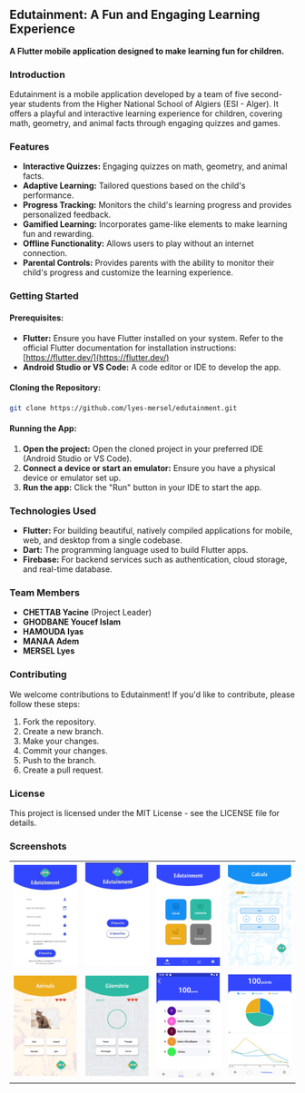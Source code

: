 ## **Edutainment: A Fun and Engaging Learning Experience**

**A Flutter mobile application designed to make learning fun for children.**

### **Introduction**
Edutainment is a mobile application developed by a team of five second-year students from the Higher National School of Algiers (ESI - Alger). It offers a playful and interactive learning experience for children, covering math, geometry, and animal facts through engaging quizzes and games.

### **Features**
* **Interactive Quizzes:** Engaging quizzes on math, geometry, and animal facts.
* **Adaptive Learning:** Tailored questions based on the child's performance.
* **Progress Tracking:** Monitors the child's learning progress and provides personalized feedback.
* **Gamified Learning:** Incorporates game-like elements to make learning fun and rewarding.
* **Offline Functionality:** Allows users to play without an internet connection.
* **Parental Controls:** Provides parents with the ability to monitor their child's progress and customize the learning experience.

### **Getting Started**
#### **Prerequisites:**
* **Flutter:** Ensure you have Flutter installed on your system. Refer to the official Flutter documentation for installation instructions: [https://flutter.dev/](https://flutter.dev/)
* **Android Studio or VS Code:** A code editor or IDE to develop the app.

#### **Cloning the Repository:**
```bash
git clone https://github.com/lyes-mersel/edutainment.git
```

#### **Running the App:**
1. **Open the project:** Open the cloned project in your preferred IDE (Android Studio or VS Code).
2. **Connect a device or start an emulator:** Ensure you have a physical device or emulator set up.
3. **Run the app:** Click the "Run" button in your IDE to start the app.

### **Technologies Used**
* **Flutter:** For building beautiful, natively compiled applications for mobile, web, and desktop from a single codebase.
* **Dart:** The programming language used to build Flutter apps.
* **Firebase:** For backend services such as authentication, cloud storage, and real-time database.

### **Team Members**
* **CHETTAB Yacine** (Project Leader)
* **GHODBANE Youcef Islam**
* **HAMOUDA Iyas**
* **MANAA Adem**
* **MERSEL Lyes**

### **Contributing**
We welcome contributions to Edutainment! If you'd like to contribute, please follow these steps:
1. Fork the repository.
2. Create a new branch.
3. Make your changes.
4. Commit your changes.
5. Push to the branch.
6. Create a pull request.

### **License**
This project is licensed under the MIT License - see the LICENSE file for details.

### **Screenshots**
|  |  |  |  |
| -------| ------- | ------- | ------- |
| ![](./screenshots/1.png) | ![](./screenshots/2.png) | ![](./screenshots/3.png) | ![](./screenshots/4.png) |
| ![](./screenshots/5.png) | ![](./screenshots/6.png) | ![](./screenshots/7.png) | ![](./screenshots/8.png) |

